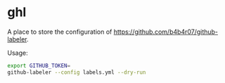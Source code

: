 # ghl

A place to store the configuration of https://github.com/b4b4r07/github-labeler.

Usage:

```sh
export GITHUB_TOKEN=
github-labeler --config labels.yml --dry-run
```
